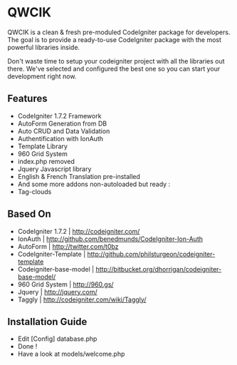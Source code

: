 QWCIK
======
QWCIK is a clean & fresh pre-moduled CodeIgniter package for developers. The goal is to provide a ready-to-use CodeIgniter package with the most powerful libraries inside.

Don't waste time to setup your codeigniter project with all the libraries out there. We've selected and configured the best one so you can start your development right now.

Features
-------------
+ CodeIgniter 1.7.2 Framework
+ AutoForm Generation from DB
+ Auto CRUD and Data Validation
+ Authentification with IonAuth
+ Template Library
+ 960 Grid System
+ index.php removed
+ Jquery Javascript library
+ English & French Translation pre-installed
+ And some more addons non-autoloaded but ready :
+ Tag-clouds


Based On
-------------
+ CodeIgniter 1.7.2 | http://codeigniter.com/
+ IonAuth | http://github.com/benedmunds/CodeIgniter-Ion-Auth
+ AutoForm | http://twitter.com/t0bz
+ CodeIgniter-Template | http://github.com/philsturgeon/codeigniter-template
+ Codeigniter-base-model | http://bitbucket.org/dhorrigan/codeigniter-base-model/
+ 960 Grid System | http://960.gs/
+ Jquery | http://jquery.com/
+ Taggly | http://codeigniter.com/wiki/Taggly/

Installation Guide
-------------
+ Edit [Config] database.php
+ Done !
+ Have a look at models/welcome.php